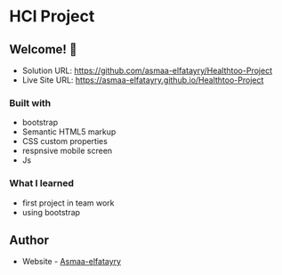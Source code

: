 # HCI Project

## Welcome! 👋

- Solution URL: https://github.com/asmaa-elfatayry/Healthtoo-Project
- Live Site URL: https://asmaa-elfatayry.github.io/Healthtoo-Project

### Built with

- bootstrap
- Semantic HTML5 markup
- CSS custom properties
- respnsive mobile screen
- Js

### What I learned

- first project in team work
- using bootstrap

## Author

- Website - [Asmaa-elfatayry](https://github.com/asmaa-elfatayry)
